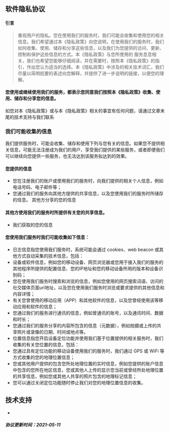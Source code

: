 

##  软件隐私协议
#### 引言
>  重视用户的隐私。您在使用我们的服务时，我们可能会收集和使用您的相关信息。我们希望通过本《隐私政策》向您说明，在使用我们的服务时，我们如何收集、使用、储存和分享这些信息，以及我们为您提供的访问、更新、控制和保护这些信息的方式。本《隐私政策》与您所使用的 服务息息相关，我们也希望您能够仔细阅读，并在需要时，按照本《隐私政策》的指引，作出您认为适当的选择。本《隐私政策》中涉及的相关技术词汇，我们尽量以简明扼要的表述向您解释，并提供了进一步说明的链接，以便您的理解。

#### 您使用或继续使用我们的服务，都表示您同意我们按照本《隐私政策》收集、使用、储存和分享您的信息。


如您对本《隐私政策》或与本《隐私政策》相关的事宜有任何问题，请通过文章末尾的技术支持与我们联系

### 我们可能收集的信息

我们提供服务时，可能会收集、储存和使用下列与您有关的信息。如果您不提供相关信息，可能无法注册成为我们的用户、享受我们提供的某些服务，或者即便我们可以继续向您提供一些服务，也无法达到该服务拟达到的效果。

#### 您提供的信息

- 您在注册我们的账户或使用我们的服务时，向我们提供的相关个人信息，例如电话号码、电子邮件等；
- 您通过我们的服务向其他方提供的共享信息，以及您使用我们的服务时所储存的信息。
其他方分享的您的信息

#### 其他方使用我们的服务时所提供有关您的共享信息。
- 我们获取的您的信息

#### 您使用我们服务时我们可能收集如下信息：

- 日志信息指您使用我们服务时，系统可能会通过 cookies、web beacon 或其他方式自动采集的技术信息，包括：
- 设备或软件信息，例如您的移动设备、网页浏览器或您用于接入我们的服务的其他程序所提供的配置信息、您的IP地址和您的移动设备所用的版本和设备识别码；
- 您在使用我们服务时搜索和浏览的信息，例如您使用的网页搜索词语、访问的社交媒体页面url地址，以及您在使用我们服务时浏览或要求提供的其他信息和内容详情；
- 有关您曾使用的移动应用（APP）和其他软件的信息，以及您曾经使用该等移动应用和软件的信息；
- 您通过我们的服务进行通讯的信息，例如曾通讯的账号，以及通讯时间、数据和时长；
- 您通过我们的服务分享的内容所包含的信息（元数据），例如拍摄或上传的共享照片或录像的日期、时间或地点等。
- 位置信息指您开启设备定位功能并使用我们基于位置提供的相关服务时，我们收集的有关您位置的信息，包括：
- 您通过具有定位功能的移动设备使用我们的服务时，我们通过 GPS 或 WiFi 等方式收集的您的地理位置信息；
- 您或其他用户提供的包含您所处地理位置的实时信息，例如您提供的账户信息中包含的您所在地区信息，您或其他人上传的显示您当前或曾经所处地理位置的共享信息，例如您或其他人共享的照片包含的地理标记信息；
- 您可以通过关闭定位功能随时停止我们对您的地理位置信息的收集。

## 技术支持

* 

##### 协议更新时间：2021-05-11